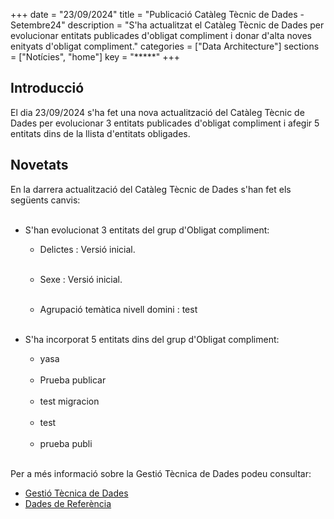 +++ 
date        = "23/09/2024" 
title       = "Publicació Catàleg Tècnic de Dades - Setembre24" 
description = "S'ha actualitzat el Catàleg Tècnic de Dades per evolucionar entitats publicades d'obligat compliment i donar d'alta noves enityats d'obligat compliment." 
categories  = ["Data Architecture"] 
sections    = ["Notícies", "home"] 
key = "*****" 
+++ 

  

## Introducció 

El dia 23/09/2024 s'ha fet una nova actualització del Catàleg Tècnic de Dades per evolucionar 3 entitats publicades d'obligat compliment i afegir 5 entitats dins de la llista d'entitats obligades. 

## Novetats 

En la darrera actualització del Catàleg Tècnic de Dades s'han fet els següents canvis:<br><br> 

- S'han evolucionat 3 entitats del grup d'Obligat compliment:<br> 

  - Delictes : Versió inicial.<br><br>
  - Sexe : Versió inicial.<br><br>




  - Agrupació temàtica nivell domini : test<br><br>





- S'ha incorporat 5 entitats dins del grup d'Obligat compliment:<br> 

  - yasa<br><br>
  - Prueba publicar<br><br>
  - test migracion<br><br>
  - test<br><br>
  - prueba publi<br><br>




Per a més informació sobre la Gestió Tècnica de Dades podeu consultar: 


* [Gestió Tècnica de Dades](https://canigo.ctti.gencat.cat/plataformes/dadesref/gestiodades/) 
* [Dades de Referència](https://canigo.ctti.gencat.cat/plataformes/dadesref/dadesref/) 